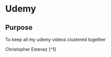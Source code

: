 # Udemy


## Purpose

To keep all my udemy videos clustered together 










Christopher Estevez [^1]
